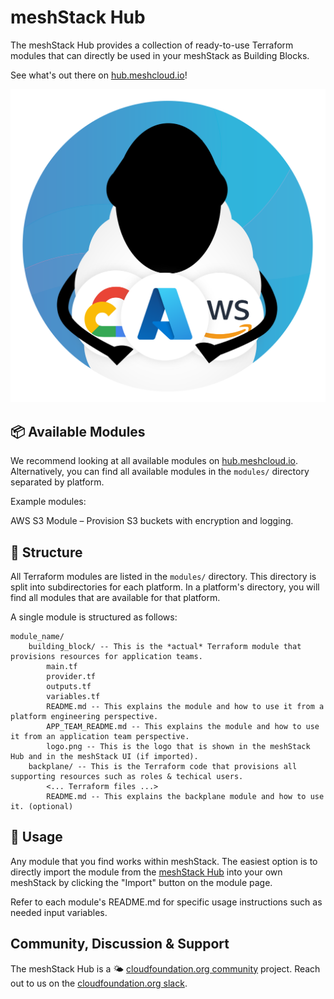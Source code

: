 # meshStack Hub

The meshStack Hub provides a collection of ready-to-use Terraform modules that can directly be
used in your meshStack as Building Blocks.

See what's out there on [hub.meshcloud.io](https://hub.meshcloud.io)!

![readme IMG](https://github.com/meshcloud/meshstack-hub/raw/main/.github/readme_img.png)

## 📦 Available Modules

We recommend looking at all available modules on [hub.meshcloud.io](https://hub.meshcloud.io).
Alternatively, you can find all available modules in the `modules/` directory separated by platform.

Example modules:

AWS S3 Module – Provision S3 buckets with encryption and logging.

## 🏢️ Structure

All Terraform modules are listed in the `modules/` directory.
This directory is split into subdirectories for each platform.
In a platform's directory, you will find all modules that are available for that platform.

A single module is structured as follows:

```
module_name/
    building_block/ -- This is the *actual* Terraform module that provisions resources for application teams.
        main.tf
        provider.tf
        outputs.tf
        variables.tf
        README.md -- This explains the module and how to use it from a platform engineering perspective.
        APP_TEAM_README.md -- This explains the module and how to use it from an application team perspective.
        logo.png -- This is the logo that is shown in the meshStack Hub and in the meshStack UI (if imported).
    backplane/ -- This is the Terraform code that provisions all supporting resources such as roles & techical users.
        <... Terraform files ...>
        README.md -- This explains the backplane module and how to use it. (optional)
```

## 🔧 Usage

Any module that you find works within meshStack.
The easiest option is to directly import the module from the [meshStack Hub](https://hub.meshcloud.io) into your own meshStack by clicking the "Import" button on the module page.

Refer to each module's README.md for specific usage instructions such as needed input variables.

## Community, Discussion & Support

The meshStack Hub is a 🌤️ [cloudfoundation.org community](https://cloudfoundation.org/?ref=github-collie-cli) project.
Reach out to us on the [cloudfoundation.org slack](http://cloudfoundationorg.slack.com).
